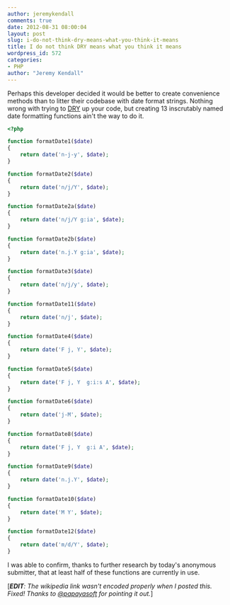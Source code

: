 ```yaml
---
author: jeremykendall
comments: true
date: 2012-08-31 08:00:04
layout: post
slug: i-do-not-think-dry-means-what-you-think-it-means
title: I do not think DRY means what you think it means
wordpress_id: 572
categories:
- PHP
author: "Jeremy Kendall"
---
```


Perhaps this developer decided it would be better to create convenience methods than to litter their codebase with date format strings.  Nothing wrong with trying to [DRY](http://en.wikipedia.org/wiki/Don%27t_repeat_yourself) up your code, but creating 13 inscrutably named date formatting functions ain't the way to do it.

```php
<?php

function formatDate1($date)
{
    return date('n-j-y', $date);
}

function formatDate2($date)
{
    return date('n/j/Y', $date);
}

function formatDate2a($date)
{
    return date('n/j/Y g:ia', $date);
}

function formatDate2b($date)
{
    return date('n.j.Y g:ia', $date);
}

function formatDate3($date)
{
    return date('n/j/y', $date);
}

function formatDate11($date)
{
    return date('n/j', $date);
}

function formatDate4($date)
{
    return date('F j, Y', $date);
}

function formatDate5($date)
{
    return date('F j, Y  g:i:s A', $date);
}

function formatDate6($date)
{
    return date('j-M', $date);
}

function formatDate8($date)
{
    return date('F j, Y  g:i A', $date);
}

function formatDate9($date)
{
    return date('n.j.Y', $date);
}

function formatDate10($date)
{
    return date('M Y', $date);
}

function formatDate12($date)
{
    return date('m/d/Y', $date);
}
```

I was able to confirm, thanks to further research by today's anonymous submitter, that at least half of these functions are currently in use.

[_**EDIT**: The wikipedia link wasn't encoded properly when I posted this. Fixed! Thanks to [@papayasoft](https://twitter.com/papayasoft) for pointing it out._]
